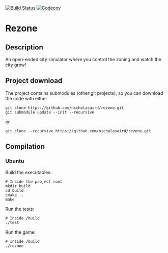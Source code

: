 [![Build Status](https://img.shields.io/travis/nicholasaird/rezone/master.svg?style=flat-square)](https://travis-ci.org/nicholasaird/rezone)
[![Codecov](https://img.shields.io/codecov/c/github/nicholasaird/rezone.svg?style=flat-square)](https://codecov.io/gh/nicholasaird/rezone)

# Rezone

## Description
An open-ended city simulator where you control the zoning and watch the city grow!

## Project download
The project contains submodules (other git projects), so you can download the code with either
```shell
git clone https://github.com/nicholasaird/rezone.git
git submodule update --init --recursive
```
or
```shell
git clone --recursive https://github.com/nicholasaird/rezone.git
```

## Compilation

### Ubuntu
Build the executables:
```shell
# Inside the project root
mkdir build
cd build
cmake ..
make
```

Run the tests:
```shell
# Inside /build
./test
```

Run the game:
```shell
# Inside /build
./rezone
```
